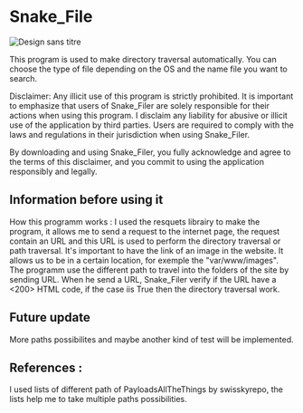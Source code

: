 # Snake_File
![Design sans titre](https://github.com/Fournoy/Snake_File/assets/152728394/276fd247-9e49-4c42-8838-c0a9124270ea)

This program is used to make directory traversal automatically. You can choose the type of file depending on the OS and the name file you want to search.


Disclaimer: Any illicit use of this program is strictly prohibited. 
It is important to emphasize that users of Snake_Filer are solely responsible for their actions when using this program. I disclaim any liability for abusive or illicit use of the application by third parties. Users are required to comply with the laws and regulations in their jurisdiction when using Snake_Filer.

By downloading and using Snake_Filer, you fully acknowledge and agree to the terms of this disclaimer, and you commit to using the application responsibly and legally.


Information before using it
-----------------------------
How this programm works :
I used the resquets librairy to make the program, it allows me to send a request to the internet page, the request contain an URL and this URL is used to perform the directory traversal or path traversal.
It's important to have the link of an image in the website. It allows us to be in a certain location, for exemple the "var/www/images". The programm use the different path to travel into the folders of the site by sending URL.
When he send a URL, Snake_Filer verify if the URL have a <200> HTML code, if the case iis True then the directory traversal work. 


Future update
------
More paths possibilites and maybe another kind of test will be implemented.

References :
-----------------------------------------------------------------------------------------------------------------------------------------------------------------------------------------------
I used lists of different path of PayloadsAllTheThings by swisskyrepo, the lists help me to take multiple paths possibilities. 
